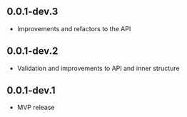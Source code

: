 ## 0.0.1-dev.3

- Improvements and refactors to the API

## 0.0.1-dev.2

- Validation and improvements to API and inner structure

## 0.0.1-dev.1

- MVP release